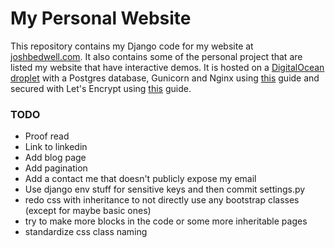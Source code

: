 # My Personal Website

This repository contains my Django code for my website at [joshbedwell.com](joshbedwell.com). It also contains some of
the personal project that are listed my website that have interactive demos. It is hosted on a
[DigitalOcean droplet](https://www.digitalocean.com/products/droplets/) with a Postgres database, Gunicorn and Nginx
using
[this](https://www.digitalocean.com/community/tutorials/how-to-set-up-django-with-postgres-nginx-and-gunicorn-on-ubuntu-20-04)
guide and secured with Let's Encrypt using
[this](https://www.digitalocean.com/community/tutorials/how-to-secure-nginx-with-let-s-encrypt-on-ubuntu-20-04) guide.

### TODO
- Proof read
- Link to linkedin
- Add blog page
- Add pagination
- Add a contact me that doesn't publicly expose my email
- Use django env stuff for sensitive keys and then commit settings.py
- redo css with inheritance to not directly use any bootstrap classes (except for maybe basic ones)
- try to make more blocks in the code or some more inheritable pages
- standardize css class naming

